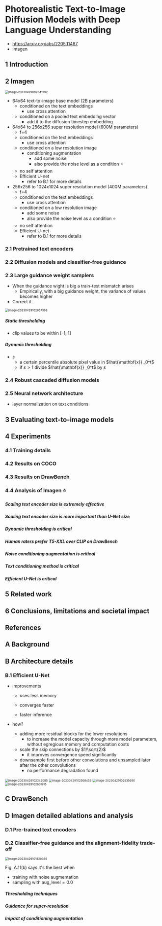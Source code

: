 # Photorealistic Text-to-Image Diffusion Models with Deep Language Understanding

- https://arxiv.org/abs/2205.11487
- Imagen

## 1 Introduction

## 2 Imagen

<img src="./assets/image-20230429092841292.png" alt="image-20230429092841292" style="zoom:67%;" />

- 64x64 text-to-image base model (2B parameters)
  - conditioned on the text embeddings
    - use cross attention
  - conditioned on a pooled text embedding vector
    - add it to the diffusion timestep embedding
- 64x64 to 256x256 super resolution model (600M parameters)
  - f=4
  - conditioned on the text embeddings
    - use cross attention
  - conditioned on a low resolution image
    - conditioning augmentation
      - add some noise
      - also provide the noise level as a condition ⭐
  - no self attention
  - Efficient U-net
    - refer to B.1 for more details
- 256x256 to 1024x1024 super resolution model (400M parameters)
  - f=4
  - conditioned on the text embeddings
    - use cross attention
  - conditioned on a low resolution image
    - add some noise
    - also provide the noise level as a condition ⭐
  - no self attention
  - Efficient U-net
    - refer to B.1 for more details

### 2.1 Pretrained text encoders

### 2.2 Diffusion models and classifier-free guidance

### 2.3 Large guidance weight samplers



- When the guidance wight is big a train-test mismatch arises
  - Empirically, with a big guidance weight, the variance of values becomes higher 
- Correct it.



<img src="./assets/image-20230429102657368.png" alt="image-20230429102657368" style="zoom:67%;" />



##### Static thresholding

- clip values to be within [-1, 1]

##### Dynamic thresholding

- $s$
  - a certain percentile absolute pixel value in $\hat{\mathbf{x}} _0^t$
  - if $s \gt 1$ divide $\hat{\mathbf{x}} _0^t$ by $s$



### 2.4 Robust cascaded diffusion models

### 2.5 Neural network architecture

- layer normalization on text conditions



## 3 Evaluating text-to-image models

## 4 Experiments

### 4.1 Training details

### 4.2 Results on COCO

### 4.3 Results on DrawBench

### 4.4 Analysis of Imagen ⭐

##### Scaling text encoder size is extremely effective

##### Scaling text encoder size is more important than U-Net size

##### Dynamic thresholding is critical

##### Human raters prefer T5-XXL over CLIP on DrawBench

##### Noise conditioning augmentation is critical

##### Text conditioning method is critical

##### Efficient U-Net is critical

## 5 Related work

## 6 Conclusions, limitations and societal impact

## References

## A Background

## B Architecture details

### B.1 Efficient U-Net

- improvements

  - uses less memory

  - converges faster

  - faster inference 

- how?

  - adding more residual blocks for the lower resolutions
    - to increase the model capacity through more model parameters, without egregious memory and computation costs
  - scale the skip connections by $1/\sqrt{2}$
    - it improves convergence speed significantly
  - downsample first before other convolutions and unsampled later after the other convolutions
    - no performance degradation found

<img src="./assets/image-20230429102342085.png" alt="image-20230429102342085" style="zoom:67%;" />

<img src="./assets/image-20230429102508453.png" alt="image-20230429102508453" style="zoom:67%;" />

<img src="./assets/image-20230429102535690.png" alt="image-20230429102535690" style="zoom:67%;" />

<img src="./assets/image-20230429102601915.png" alt="image-20230429102601915" style="zoom:67%;" />

## C DrawBench

## D Imagen detailed ablations and analysis

### D.1 Pre-trained text encoders

### D.2 Classifier-free guidance and the alignment-fidelity trade-off

<img src="./assets/image-20230429101820366.png" alt="image-20230429101820366" style="zoom:67%;" />

Fig. A.11(b) says it's the best when

- training with noise augmentation
- sampling with $\text{aug\_level} = 0.0$

##### Thresholding techniques

##### Guidance for super-resolution

##### Impact of conditioning augmentation
